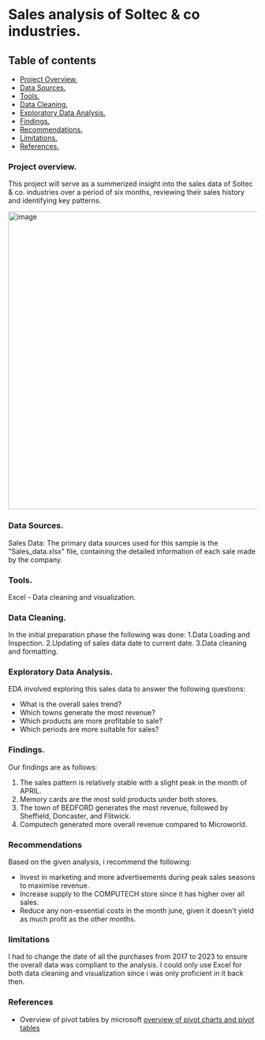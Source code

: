 # Sales analysis of Soltec & co industries.

## Table of contents

- [Project Overview.](#project-overview)
- [Data Sources.](#data-sources)
- [Tools.](#tools)
- [Data Cleaning.](#data-cleaning)
- [Exploratory Data Analysis.](#exploratory-data-analysis)
- [Findings.](#findings)
- [Recommendations.](#recommendations)
- [Limitations.](#limitations)
- [References.](#references)

### Project overview.

This project will serve as a summerized insight into the sales data of Soltec & co. industries over a period of six months, reviewing their sales history and identifying key patterns.

<img width="604" alt="image" src="https://github.com/user-attachments/assets/c1f2dceb-70a8-4ac9-a6c0-ed9404c42c75">



### Data Sources.
Sales Data: The primary data sources used for this sample is the "Sales_data.xlsx" file, containing the detailed information of each sale made by the company.

### Tools.

Excel - Data cleaning and visualization.

### Data Cleaning.

In the initial preparation phase the following was done:
1.Data Loading and Inspection.
2.Updating of sales data date to current date.
3.Data cleaning and formatting.

### Exploratory Data Analysis.

EDA involved exploring this sales data to answer the following questions:

- What is the overall sales trend?
- Which towns generate the most revenue?
- Which products are more profitable to sale?
- Which periods are more suitable for sales?


### Findings.

Our findings are as follows:
1. The sales pattern is relatively stable with a slight peak in the month of APRIL.
2. Memory cards are the most sold products under both stores.
3. The town of BEDFORD generates the most revenue, followed by Sheffield, Doncaster, and Flitwick.
4. Computech generated more overall revenue compared to Microworld.

### Recommendations

Based on the given analysis, i recommend the following:
- Invest in marketing and more advertisements during peak sales seasons to maximise revenue.
- Increase supply to the COMPUTECH store since it has higher over all sales.
- Reduce any non-essential costs in the month june, given it doesn't yield as much profit as the other months.

### limitations

I had to change the date of all the purchases from 2017 to 2023 to ensure the overall data was compliant to the analysis.
I could only use Excel for both data cleaning and visualization since i was only proficient in it back then.

### References

- Overview of pivot tables by microsoft
[overview of pivot charts and pivot tables](https://support.microsoft.com/en-us/office/overview-of-pivottables-and-pivotcharts-527c8fa3-02c0-445a-a2db-7794676bce96)
